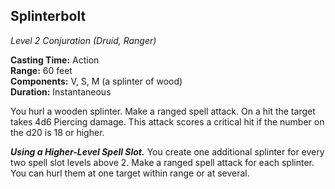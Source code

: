 ## Splinterbolt
*Level 2 Conjuration (Druid, Ranger)*

**Casting Time:** Action  
**Range:** 60 feet  
**Components:** V, S, M (a splinter of wood)  
**Duration:** Instantaneous

You hurl a wooden splinter. Make a ranged spell attack. On a hit the target takes 4d6 Piercing damage. This attack scores a critical hit if the number on the d20 is 18 or higher.

***Using a Higher-Level Spell Slot.*** You create one additional splinter for every two spell slot levels above 2. Make a ranged spell attack for each splinter. You can hurl them at one target within range or at several.